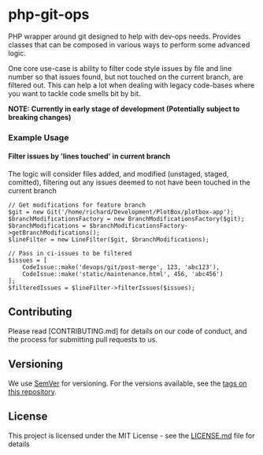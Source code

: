 # php-git-ops
PHP wrapper around git designed to help with dev-ops needs. Provides classes that can be 
composed in various ways to perform some advanced logic. 

One core use-case is ability to filter code style issues by file and line number so that 
issues found, but not touched on the current branch, are filtered out. This can help a lot 
when dealing with legacy code-bases where you want to tackle code smells bit by bit. 

**NOTE: Currently in early stage of development (Potentially subject to breaking changes)**

### Example Usage

#### Filter issues by 'lines touched' in current branch 

The logic will consider files added, and modified (unstaged, staged, comitted), 
filtering out any issues deemed to not have been touched in the current branch

```
// Get modifications for feature branch
$git = new Git('/home/richard/Development/PlotBox/plotbox-app');
$branchModificationsFactory = new BranchModificationsFactory($git);
$branchModifications = $branchModificationsFactory->getBranchModifications();
$lineFilter = new LineFilter($git, $branchModifications);

// Pass in ci-issues to be filtered
$issues = [
    CodeIssue::make('devops/git/post-merge', 123, 'abc123'),
    CodeIssue::make('static/maintenance.html', 456, 'abc456')
];
$filteredIssues = $lineFilter->filterIssues($issues);
```

## Contributing

Please read [CONTRIBUTING.md] for details on our code of conduct, and the process for submitting pull requests to us.

## Versioning

We use [SemVer](http://semver.org/) for versioning. For the versions available, see the [tags on this repository](https://github.com/your/project/tags). 

## License

This project is licensed under the MIT License - see the [LICENSE.md](LICENSE.md) file for details
